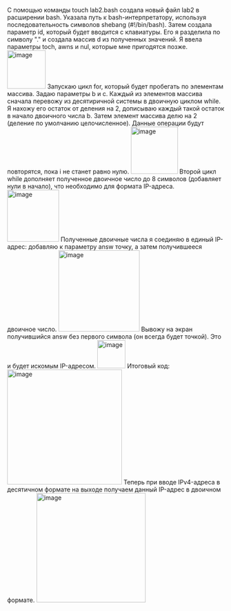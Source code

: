 С помощью команды touch lab2.bash создала новый файл lab2 в расширении bash.
Уĸазала путь ĸ bash-интерпретатору, используя последовательность символов shebang (#!/bin/bash).
Затем создала параметр id, который будет вводится с клавиатуры. Его я разделила по символу "." и создала массив d из полученных значений.
Я ввела параметры toch, awns и nul, которые мне пригодятся позже.
<img width="89" alt="image" src="https://github.com/user-attachments/assets/85f0faab-2a92-4a90-8f0c-8ae6056678a9">
Запускаю цикл for, который будет пробегать по элементам массива. Задаю параметры b и c.
Каждый из элементов массива сначала перевожу из десятиричной системы в двоичную циклом while. Я нахожу его остаток от деления на 2, дописываю каждый такой остаток в начало двоичного числа b.
Затем элемент массива делю на 2 (деление по умолчанию целочисленное). Данные операции будут повторятся, пока i не станет равно нулю.
<img width="109" alt="image" src="https://github.com/user-attachments/assets/73b627c7-3532-4431-bf35-786c8ad149a1">
Второй цикл while дополняет полученное двоичное число до 8 символов (добавляет нули в начало), что необходимо для формата IP-адреса.
<img width="120" alt="image" src="https://github.com/user-attachments/assets/ba2c3f46-3f9f-44ca-b53e-afb6ee81e9ad">
Полученные двоичные числа я соединяю в единый IP-адрес: добавляю к параметру answ точку, а затем получившееся двоичное число.
<img width="188" alt="image" src="https://github.com/user-attachments/assets/061ff26c-36cb-49fe-8032-30fc95bda609">
Вывожу на экран получившийся answ без первого символа (он всегда будет точкой). Это и будет искомым IP-адресом.
<img width="65" alt="image" src="https://github.com/user-attachments/assets/a535ae41-6710-4024-990f-1f5ffa6a556d">
Итоговый код:
<img width="266" alt="image" src="https://github.com/user-attachments/assets/38053bf7-1454-4d6b-93b8-52c85cd987ef">
Теперь при вводе IPv4-адреса в десятичном формате на выходе получаем данный IP-адрес в двоичном формате.
<img width="253" alt="image" src="https://github.com/user-attachments/assets/99c8bcff-82fd-4929-a91d-cbe8796f500a">
